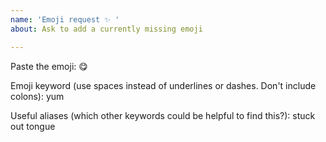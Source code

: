 ```yaml
---
name: 'Emoji request ✨ '
about: Ask to add a currently missing emoji

---
```


Paste the emoji: 😋

Emoji keyword (use spaces instead of underlines or dashes. Don't include colons): yum

Useful aliases (which other keywords could be helpful to find this?): stuck out tongue
